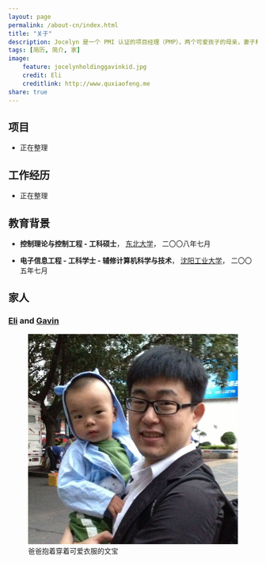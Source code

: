 ```yaml
---
layout: page
permalink: /about-cn/index.html
title: "关于"
description: Jocelyn 是一个 PMI 认证的项目经理（PMP），两个可爱孩子的母亲，妻子和女儿。
tags: [简历, 简介, 家]
image:
    feature: jocelynholdinggavinkid.jpg
    credit: Eli
    creditlink: http://www.quxiaofeng.me
share: true
---
```


## 项目

* 正在整理

## 工作经历

* 正在整理

## 教育背景

+ **控制理论与控制工程 - 工科硕士**， [东北大学](http://www.neu.edu.cn/)， 二〇〇八年七月

+ **电子信息工程 - 工科学士 - 辅修计算机科学与技术**， [沈阳工业大学](http://www.sut.edu.cn/)， 二〇〇五年七月

## 家人

### [Eli](http://www.quxiaofeng.me) and [Gavin](http://www.gavinqu.tk) ###

<figure>
	<img src="/images/fatherandson.jpg">
	<figcaption>爸爸抱着穿着可爱衣服的文宝</figcaption>
</figure>
